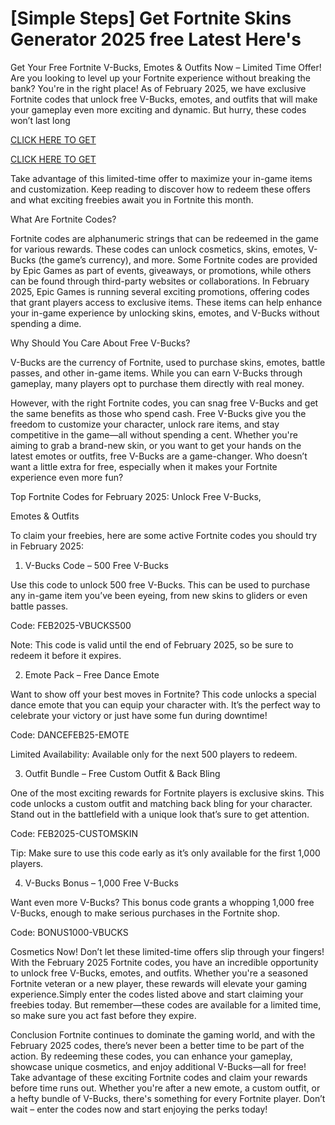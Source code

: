 # [Simple Steps] Get Fortnite Skins Generator 2025 free Latest Here's

Get Your Free Fortnite V-Bucks, Emotes & Outfits Now – Limited Time Offer! Are you looking to level up your Fortnite experience without breaking the bank? You're in the right place! As of February 2025, we have exclusive Fortnite codes that unlock free V-Bucks, emotes, and outfits that will make your gameplay even more exciting and dynamic. But hurry, these codes won’t last long

[CLICK HERE TO GET](https://appbitly.com/fortnite-skin)

[CLICK HERE TO GET](https://appbitly.com/fortnite-skin)


Take advantage of this limited-time offer to maximize your in-game items and customization. Keep reading to discover how to redeem these offers and what exciting freebies await you in Fortnite this month.

What Are Fortnite Codes?

Fortnite codes are alphanumeric strings that can be redeemed in the game for various rewards. These codes can unlock cosmetics, skins, emotes, V-Bucks (the game’s currency), and more. Some Fortnite codes are provided by Epic Games as part of events, giveaways, or promotions, while others can be found through third-party websites or collaborations. In February 2025, Epic Games is running several exciting promotions, offering codes that grant players access to exclusive items. These items can help enhance your in-game experience by unlocking skins, emotes, and V-Bucks without spending a dime.

Why Should You Care About Free V-Bucks?

V-Bucks are the currency of Fortnite, used to purchase skins, emotes, battle passes, and other in-game items. While you can earn V-Bucks through gameplay, many players opt to purchase them directly with real money.

However, with the right Fortnite codes, you can snag free V-Bucks and get the same benefits as those who spend cash. Free V-Bucks give you the freedom to customize your character, unlock rare items, and stay competitive in the game—all without spending a cent.
Whether you're aiming to grab a brand-new skin, or you want to get your hands on the latest emotes or outfits, free V-Bucks are a game-changer. Who doesn’t want a little extra for free, especially when it makes your Fortnite experience even more fun?

Top Fortnite Codes for February 2025: Unlock Free V-Bucks,

Emotes & Outfits

To claim your freebies, here are some active Fortnite codes you should try in February 2025:

1. V-Bucks Code – 500 Free V-Bucks

Use this code to unlock 500 free V-Bucks. This can be used to purchase any in-game item you’ve been eyeing, from new skins to gliders or even battle passes.

Code: FEB2025-VBUCKS500

Note: This code is valid until the end of February 2025, so be sure to redeem it before it expires.

2. Emote Pack – Free Dance Emote

Want to show off your best moves in Fortnite? This code unlocks a special dance emote that you can equip your character with. It’s the perfect way to celebrate your victory or just have some fun during downtime!

Code: DANCEFEB25-EMOTE

Limited Availability: Available only for the next 500 players to redeem.

3. Outfit Bundle – Free Custom Outfit & Back Bling

One of the most exciting rewards for Fortnite players is exclusive skins. This code unlocks a custom outfit and matching back bling for your character. Stand out in the battlefield with a unique look that’s sure to get attention.

Code: FEB2025-CUSTOMSKIN

Tip: Make sure to use this code early as it’s only available for the first 1,000 players.

4. V-Bucks Bonus – 1,000 Free V-Bucks

Want even more V-Bucks? This bonus code grants a whopping 1,000 free V-Bucks, enough to make serious purchases in the Fortnite shop.

Code: BONUS1000-VBUCKS


Cosmetics Now!
Don’t let these limited-time offers slip through your fingers! With the February 2025 Fortnite codes, you have an incredible opportunity to unlock free V-Bucks, emotes, and outfits. Whether you're a seasoned Fortnite veteran or a new player, these rewards will elevate your gaming experience.Simply enter the codes listed above and start claiming your freebies today. But remember—these
codes are available for a limited time, so make sure you act fast before they expire.

Conclusion
Fortnite continues to dominate the gaming world, and with the February 2025 codes, there’s never been a better time to be part of the action. By redeeming these codes, you can enhance your gameplay, showcase unique cosmetics, and enjoy additional V-Bucks—all for free! Take advantage of these exciting Fortnite codes and claim your rewards before time runs out. Whether you're after a new emote, a custom outfit, or a hefty bundle of V-Bucks, there's something for every Fortnite player. Don’t wait – enter the codes now and start enjoying the perks today!